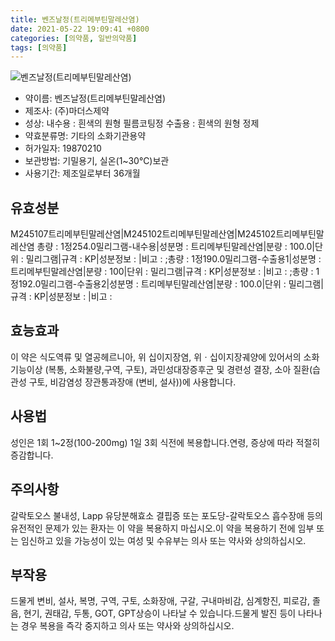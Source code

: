 ```yaml
---
title: 벤즈날정(트리메부틴말레산염)
date: 2021-05-22 19:09:41 +0800
categories: [의약품, 일반의약품]
tags: [의약품]
---
```

![벤즈날정(트리메부틴말레산염)](https://nedrug.mfds.go.kr/pbp/cmn/itemImageDownload/150185125773800194)

- 약이름: 벤즈날정(트리메부틴말레산염)
- 제조사: (주)마더스제약
- 성상: 내수용 : 흰색의 원형 필름코팅정
수출용 : 흰색의 원형 정제
- 약효분류명: 기타의 소화기관용약
- 허가일자: 19870210
- 보관방법: 기밀용기, 실온(1~30℃)보관
- 사용기간: 제조일로부터 36개월
## 유효성분
M245107트리메부틴말레산염|M245102트리메부틴말레산염|M245102트리메부틴말레산염
총량 : 1정254.0밀리그램-내수용|성분명 : 트리메부틴말레산염|분량 : 100.0|단위 : 밀리그램|규격 : KP|성분정보 : |비고 : ;총량 : 1정190.0밀리그램-수출용1|성분명 : 트리메부틴말레산염|분량 : 100|단위 : 밀리그램|규격 : KP|성분정보 : |비고 : ;총량 : 1정192.0밀리그램-수출용2|성분명 : 트리메부틴말레산염|분량 : 100.0|단위 : 밀리그램|규격 : KP|성분정보 : |비고 :
## 효능효과
이 약은 식도역류 및 열공헤르니아, 위 십이지장염, 위ㆍ십이지장궤양에 있어서의 소화기능이상 (복통, 소화불량,구역, 구토), 과민성대장증후군 및 경련성 결장, 소아 질환(습관성 구토, 비감염성 장관통과장애 (변비, 설사))에 사용합니다.
## 사용법
성인은 1회 1~2정(100-200mg) 1일 3회 식전에 복용합니다.연령, 증상에 따라 적절히 증감합니다.
## 주의사항
갈락토오스 불내성, Lapp 유당분해효소 결핍증 또는 포도당-갈락토오스 흡수장애 등의 유전적인 문제가 있는 환자는 이 약을 복용하지 마십시오.이 약을 복용하기 전에 임부 또는 임신하고 있을 가능성이 있는 여성 및 수유부는 의사 또는 약사와 상의하십시오.
## 부작용
드물게 변비, 설사, 복명, 구역, 구토, 소화장애, 구갈, 구내마비감, 심계항진, 피로감, 졸음, 현기, 권태감, 두통, GOT, GPT상승이 나타날 수 있습니다.드물게 발진 등이 나타나는 경우 복용을 즉각 중지하고 의사 또는 약사와 상의하십시오.
